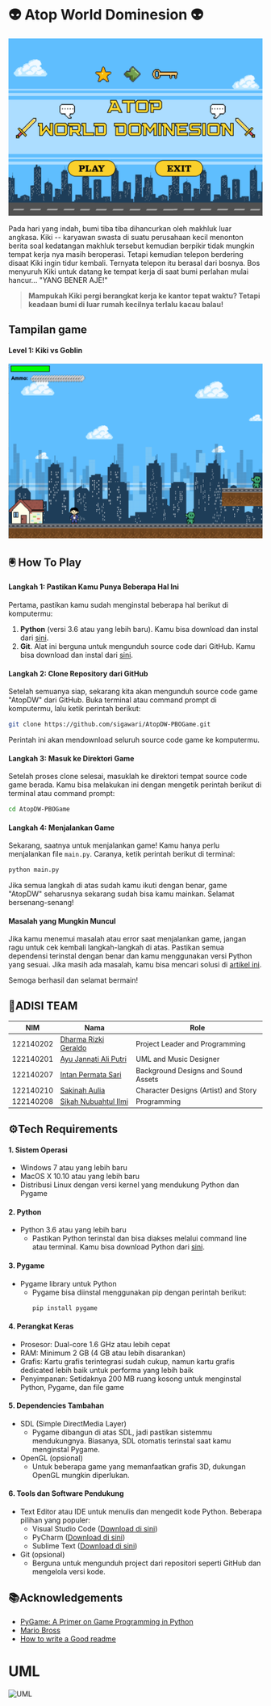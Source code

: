
# 👽 Atop World Dominesion 👽
![Tampilan Game](Home.png)

 Pada hari yang indah, bumi tiba tiba dihancurkan oleh makhluk luar angkasa. Kiki -- karyawan swasta di suatu perusahaan kecil menonton berita soal kedatangan makhluk tersebut kemudian berpikir tidak mungkin tempat kerja nya masih beroperasi. Tetapi kemudian telepon berdering disaat Kiki ingin tidur kembali. Ternyata telepon itu berasal dari bosnya. Bos menyuruh Kiki untuk datang ke tempat kerja di saat bumi perlahan mulai hancur... "YANG BENER AJE!" 

 > **Mampukah Kiki pergi berangkat kerja ke kantor tepat waktu? Tetapi keadaan bumi di luar rumah kecilnya terlalu kacau balau!**

## Tampilan game
#### Level 1: Kiki vs Goblin
![Level 1](Level_1.png)

## 🖲 How To Play
#### Langkah 1: Pastikan Kamu Punya Beberapa Hal Ini

Pertama, pastikan kamu sudah menginstal beberapa hal berikut di komputermu:
1. **Python** (versi 3.6 atau yang lebih baru). Kamu bisa download dan instal dari [sini](https://www.python.org/downloads/).
2. **Git**. Alat ini berguna untuk mengunduh source code dari GitHub. Kamu bisa download dan instal dari [sini](https://git-scm.com/downloads).

#### Langkah 2: Clone Repository dari GitHub

Setelah semuanya siap, sekarang kita akan mengunduh source code game "AtopDW" dari GitHub. Buka terminal atau command prompt di komputermu, lalu ketik perintah berikut:

```bash
git clone https://github.com/sigawari/AtopDW-PBOGame.git
```

Perintah ini akan mendownload seluruh source code game ke komputermu.

#### Langkah 3: Masuk ke Direktori Game

Setelah proses clone selesai, masuklah ke direktori tempat source code game berada. Kamu bisa melakukan ini dengan mengetik perintah berikut di terminal atau command prompt:

```bash
cd AtopDW-PBOGame
```

#### Langkah 4: Menjalankan Game

Sekarang, saatnya untuk menjalankan game! Kamu hanya perlu menjalankan file `main.py`. Caranya, ketik perintah berikut di terminal:

```bash
python main.py
```

Jika semua langkah di atas sudah kamu ikuti dengan benar, game "AtopDW" seharusnya sekarang sudah bisa kamu mainkan. Selamat bersenang-senang!

#### Masalah yang Mungkin Muncul

Jika kamu menemui masalah atau error saat menjalankan game, jangan ragu untuk cek kembali langkah-langkah di atas. Pastikan semua dependensi terinstal dengan benar dan kamu menggunakan versi Python yang sesuai. Jika masih ada masalah, kamu bisa mencari solusi di [artikel ini](https://www.adventuresinmachinelearning.com/troubleshooting-pygame-common-errors-and-how-to-fix-them/).

Semoga berhasil dan selamat bermain!


## 🤖ADISI TEAM



| NIM | Nama | Role |
| :--------: | ------- | ------------------------- |
| 122140202 | [Dharma Rizki Geraldo](https://www.instagram.com/dharma_geraldo/) | Project Leader and Programming |
| 122140201 | [Ayu Jannati Ali Putri](https://www.instagram.com/ayujnnti/) | UML and Music Designer |
| 122140207 | [Intan Permata Sari](https://www.instagram.com/lntan_permata/) | Background Designs and Sound Assets |
| 122140210 | [Sakinah Aulia](https://www.instagram.com/skicha.a/) | Character Designs (Artist) and Story |
| 122140208 | [Sikah Nubuahtul Ilmi](https://www.instagram.com/sikahn_/) | Programming | 



## ⚙️Tech Requirements
#### 1. Sistem Operasi
- Windows 7 atau yang lebih baru
- MacOS X 10.10 atau yang lebih baru
- Distribusi Linux dengan versi kernel yang mendukung Python dan Pygame

#### 2. Python
- Python 3.6 atau yang lebih baru
  - Pastikan Python terinstal dan bisa diakses melalui command line atau terminal. Kamu bisa download Python dari [sini](https://www.python.org/downloads/).

#### 3. Pygame
- Pygame library untuk Python
  - Pygame bisa diinstal menggunakan pip dengan perintah berikut:
    ```bash
    pip install pygame
    ```

#### 4. Perangkat Keras
- Prosesor: Dual-core 1.6 GHz atau lebih cepat
- RAM: Minimum 2 GB (4 GB atau lebih disarankan)
- Grafis: Kartu grafis terintegrasi sudah cukup, namun kartu grafis dedicated lebih baik untuk performa yang lebih baik
- Penyimpanan: Setidaknya 200 MB ruang kosong untuk menginstal Python, Pygame, dan file game

#### 5. Dependencies Tambahan
- SDL (Simple DirectMedia Layer)
  - Pygame dibangun di atas SDL, jadi pastikan sistemmu mendukungnya. Biasanya, SDL otomatis terinstal saat kamu menginstal Pygame.
- OpenGL (opsional)
  - Untuk beberapa game yang memanfaatkan grafis 3D, dukungan OpenGL mungkin diperlukan.

#### 6. Tools dan Software Pendukung
- Text Editor atau IDE untuk menulis dan mengedit kode Python. Beberapa pilihan yang populer:
  - Visual Studio Code ([Download di sini](https://code.visualstudio.com/))
  - PyCharm ([Download di sini](https://www.jetbrains.com/pycharm/download/))
  - Sublime Text ([Download di sini](https://www.sublimetext.com/))
- Git (opsional)
  - Berguna untuk mengunduh project dari repositori seperti GitHub dan mengelola versi kode.
## 📚Acknowledgements

* [PyGame: A Primer on Game Programming in Python](https://realpython.com/pygame-a-primer/)
* [Mario Bross](https://itsourcecode.com/free-projects/python-projects/mario-game-in-python-with-source-code/)
* [How to write a Good readme](https://github.com/russs123/Shooter)


# UML
![UML](https://dev-to-uploads.s3.amazonaws.com/uploads/articles/th5xamgrr6se0x5ro4g6.png)

